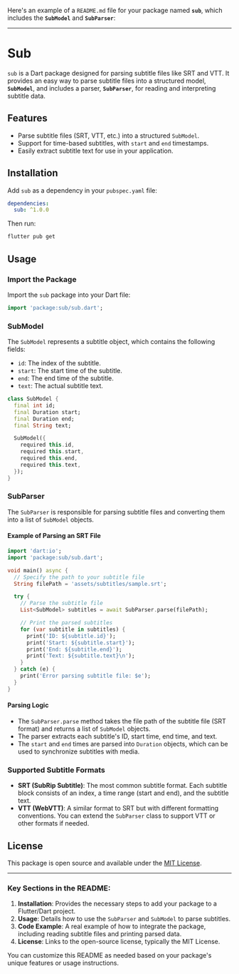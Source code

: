 Here's an example of a `README.md` file for your package named **`sub`**, which includes the **`SubModel`** and **`SubParser`**:

---

# Sub

`sub` is a Dart package designed for parsing subtitle files like SRT and VTT. It provides an easy way to parse subtitle files into a structured model, **`SubModel`**, and includes a parser, **`SubParser`**, for reading and interpreting subtitle data.

## Features

- Parse subtitle files (SRT, VTT, etc.) into a structured `SubModel`.
- Support for time-based subtitles, with `start` and `end` timestamps.
- Easily extract subtitle text for use in your application.

## Installation

Add `sub` as a dependency in your `pubspec.yaml` file:

```yaml
dependencies:
  sub: ^1.0.0
```

Then run:

```bash
flutter pub get
```

## Usage

### Import the Package

Import the `sub` package into your Dart file:

```dart
import 'package:sub/sub.dart';
```

### SubModel

The `SubModel` represents a subtitle object, which contains the following fields:

- `id`: The index of the subtitle.
- `start`: The start time of the subtitle.
- `end`: The end time of the subtitle.
- `text`: The actual subtitle text.

```dart
class SubModel {
  final int id;
  final Duration start;
  final Duration end;
  final String text;

  SubModel({
    required this.id,
    required this.start,
    required this.end,
    required this.text,
  });
}
```

### SubParser

The `SubParser` is responsible for parsing subtitle files and converting them into a list of `SubModel` objects.

#### Example of Parsing an SRT File

```dart
import 'dart:io';
import 'package:sub/sub.dart';

void main() async {
  // Specify the path to your subtitle file
  String filePath = 'assets/subtitles/sample.srt';

  try {
    // Parse the subtitle file
    List<SubModel> subtitles = await SubParser.parse(filePath);

    // Print the parsed subtitles
    for (var subtitle in subtitles) {
      print('ID: ${subtitle.id}');
      print('Start: ${subtitle.start}');
      print('End: ${subtitle.end}');
      print('Text: ${subtitle.text}\n');
    }
  } catch (e) {
    print('Error parsing subtitle file: $e');
  }
}
```

#### Parsing Logic

- The `SubParser.parse` method takes the file path of the subtitle file (SRT format) and returns a list of `SubModel` objects.
- The parser extracts each subtitle's ID, start time, end time, and text.
- The `start` and `end` times are parsed into `Duration` objects, which can be used to synchronize subtitles with media.

### Supported Subtitle Formats

- **SRT (SubRip Subtitle)**: The most common subtitle format. Each subtitle block consists of an index, a time range (start and end), and the subtitle text.
- **VTT (WebVTT)**: A similar format to SRT but with different formatting conventions. You can extend the `SubParser` class to support VTT or other formats if needed.

## License

This package is open source and available under the [MIT License](LICENSE).

---

### Key Sections in the README:

1. **Installation**: Provides the necessary steps to add your package to a Flutter/Dart project.
2. **Usage**: Details how to use the `SubParser` and `SubModel` to parse subtitles.
3. **Code Example**: A real example of how to integrate the package, including reading subtitle files and printing parsed data.
4. **License**: Links to the open-source license, typically the MIT License.

You can customize this README as needed based on your package's unique features or usage instructions.